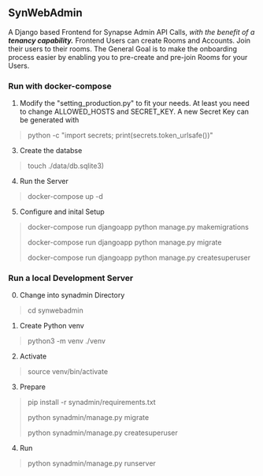 ## SynWebAdmin
A Django based Frontend for Synapse Admin API Calls, *with the benefit of a **tenancy capability.***
Frontend Users can create Rooms and Accounts. Join their users to their rooms. The General Goal is to make the onboarding process easier by enabling you to pre-create and pre-join Rooms for your Users.

### Run with docker-compose

1) Modify the "setting_production.py" to fit your needs. At least you need to change ALLOWED_HOSTS and SECRET_KEY. A new Secret Key can be generated with
> python -c "import secrets; print(secrets.token_urlsafe())" 
3) Create the databse
> touch ./data/db.sqlite3)
4) Run the Server
> docker-compose up -d
5) Configure and inital Setup
> docker-compose run djangoapp python manage.py makemigrations
> 
> docker-compose run djangoapp python manage.py migrate
> 
> docker-compose run djangoapp python manage.py createsuperuser

### Run a local Development Server
0) Change into synadmin Directory
> cd synwebadmin

1) Create Python venv
> python3 -m venv ./venv

2) Activate
> source venv/bin/activate

3) Prepare
> pip install -r synadmin/requirements.txt
> 
> python synadmin/manage.py migrate
> 
> python synadmin/manage.py createsuperuser

4) Run
> python synadmin/manage.py runserver
